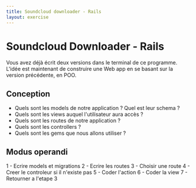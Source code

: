 ```yaml
---
title: Soundcloud downloader - Rails
layout: exercise
---
```


# Soundcloud Downloader - Rails


Vous avez déjà écrit deux versions dans le terminal de ce programme.
L'idée est maintenant de construire une Web app en se basant sur la version précédente, en POO.


## Conception

- Quels sont les models de notre application ? Quel est leur schema ?
- Quels sont les views auquel l'utilisateur aura accès ?
- Quels sont les routes de notre application ?
- Quels sont les controllers ?
- Quels sont les gems que nous allons utiliser ?

## Modus operandi

1 - Ecrire models et migrations
2 - Ecrire les routes
3 - Choisir une route
4 - Creer le controleur si il n'existe pas
5 - Coder l'action
6 - Coder la view
7 - Retourner a l'etape 3
